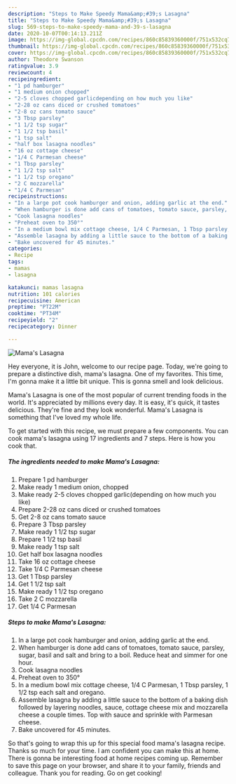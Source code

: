 ```yaml
---
description: "Steps to Make Speedy Mama&amp;#39;s Lasagna"
title: "Steps to Make Speedy Mama&amp;#39;s Lasagna"
slug: 569-steps-to-make-speedy-mama-and-39-s-lasagna
date: 2020-10-07T00:14:13.211Z
image: https://img-global.cpcdn.com/recipes/860c85839360000f/751x532cq70/mamas-lasagna-recipe-main-photo.jpg
thumbnail: https://img-global.cpcdn.com/recipes/860c85839360000f/751x532cq70/mamas-lasagna-recipe-main-photo.jpg
cover: https://img-global.cpcdn.com/recipes/860c85839360000f/751x532cq70/mamas-lasagna-recipe-main-photo.jpg
author: Theodore Swanson
ratingvalue: 3.9
reviewcount: 4
recipeingredient:
- "1 pd hamburger"
- "1 medium onion chopped"
- "2-5 cloves chopped garlicdepending on how much you like"
- "2-28 oz cans diced or crushed tomatoes"
- "2-8 oz cans tomato sauce"
- "3 Tbsp parsley"
- "1 1/2 tsp sugar"
- "1 1/2 tsp basil"
- "1 tsp salt"
- "half box lasagna noodles"
- "16 oz cottage cheese"
- "1/4 C Parmesan cheese"
- "1 Tbsp parsley"
- "1 1/2 tsp salt"
- "1 1/2 tsp oregano"
- "2 C mozzarella"
- "1/4 C Parmesan"
recipeinstructions:
- "In a large pot cook hamburger and onion, adding garlic at the end."
- "When hamburger is done add cans of tomatoes, tomato sauce, parsley, sugar, basil and salt and bring to a boil. Reduce heat and simmer for one hour."
- "Cook lasagna noodles"
- "Preheat oven to 350°"
- "In a medium bowl mix cottage cheese, 1/4 C Parmesan, 1 Tbsp parsley, 1 1/2 tsp each salt and oregano."
- "Assemble lasagna by adding a little sauce to the bottom of a baking dish followed by layering noodles, sauce, cottage cheese mix and mozzarella cheese a couple times. Top with sauce and sprinkle with Parmesan cheese."
- "Bake uncovered for 45 minutes."
categories:
- Recipe
tags:
- mamas
- lasagna

katakunci: mamas lasagna 
nutrition: 101 calories
recipecuisine: American
preptime: "PT22M"
cooktime: "PT34M"
recipeyield: "2"
recipecategory: Dinner

---
```



![Mama&#39;s Lasagna](https://img-global.cpcdn.com/recipes/860c85839360000f/751x532cq70/mamas-lasagna-recipe-main-photo.jpg)

Hey everyone, it is John, welcome to our recipe page. Today, we're going to prepare a distinctive dish, mama&#39;s lasagna. One of my favorites. This time, I'm gonna make it a little bit unique. This is gonna smell and look delicious.

Mama&#39;s Lasagna is one of the most popular of current trending foods in the world. It's appreciated by millions every day. It is easy, it's quick, it tastes delicious. They're fine and they look wonderful. Mama&#39;s Lasagna is something that I've loved my whole life.




To get started with this recipe, we must prepare a few components. You can cook mama&#39;s lasagna using 17 ingredients and 7 steps. Here is how you cook that.

<!--inarticleads1-->

##### The ingredients needed to make Mama&#39;s Lasagna:

1. Prepare 1 pd hamburger
1. Make ready 1 medium onion, chopped
1. Make ready 2-5 cloves chopped garlic(depending on how much you like)
1. Prepare 2-28 oz cans diced or crushed tomatoes
1. Get 2-8 oz cans tomato sauce
1. Prepare 3 Tbsp parsley
1. Make ready 1 1/2 tsp sugar
1. Prepare 1 1/2 tsp basil
1. Make ready 1 tsp salt
1. Get half box lasagna noodles
1. Take 16 oz cottage cheese
1. Take 1/4 C Parmesan cheese
1. Get 1 Tbsp parsley
1. Get 1 1/2 tsp salt
1. Make ready 1 1/2 tsp oregano
1. Take 2 C mozzarella
1. Get 1/4 C Parmesan




<!--inarticleads2-->

##### Steps to make Mama&#39;s Lasagna:

1. In a large pot cook hamburger and onion, adding garlic at the end.
1. When hamburger is done add cans of tomatoes, tomato sauce, parsley, sugar, basil and salt and bring to a boil. Reduce heat and simmer for one hour.
1. Cook lasagna noodles
1. Preheat oven to 350°
1. In a medium bowl mix cottage cheese, 1/4 C Parmesan, 1 Tbsp parsley, 1 1/2 tsp each salt and oregano.
1. Assemble lasagna by adding a little sauce to the bottom of a baking dish followed by layering noodles, sauce, cottage cheese mix and mozzarella cheese a couple times. Top with sauce and sprinkle with Parmesan cheese.
1. Bake uncovered for 45 minutes.




So that's going to wrap this up for this special food mama&#39;s lasagna recipe. Thanks so much for your time. I am confident you can make this at home. There is gonna be interesting food at home recipes coming up. Remember to save this page on your browser, and share it to your family, friends and colleague. Thank you for reading. Go on get cooking!
